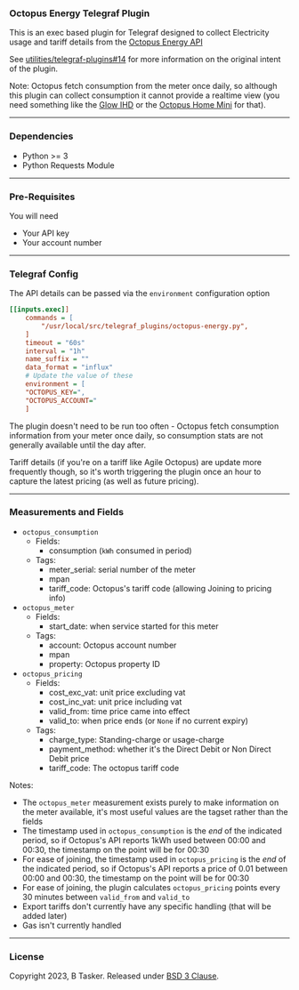 ### Octopus Energy Telegraf Plugin

This is an exec based plugin for Telegraf designed to collect Electricity usage and tariff details from the [Octopus Energy API](https://developer.octopus.energy/docs/api/)

See [utilities/telegraf-plugins#14](https://projects.bentasker.co.uk/gils_projects/issue/utilities/telegraf-plugins/14.html) for more information on the original intent of the plugin.


Note: Octopus fetch consumption from the meter once daily, so although this plugin can collect consumption it cannot provide a realtime view (you need something like the [Glow IHD](https://www.bentasker.co.uk/posts/blog/house-stuff/connecting-my-smart-meter-to-influxdb-using-telegraf-and-a-glow-display.html) or the [Octopus Home Mini](https://octopus.energy/blog/octopus-home-mini/) for that).


----

### Dependencies

* Python >= 3
* Python Requests Module

----

### Pre-Requisites

You will need 

* Your API key
* Your account number


----

### Telegraf Config

The API details can be passed via the `environment` configuration option

```ini
[[inputs.exec]]
    commands = [
        "/usr/local/src/telegraf_plugins/octopus-energy.py",
    ]
    timeout = "60s"
    interval = "1h"
    name_suffix = ""
    data_format = "influx"
    # Update the value of these
    environment = [
    "OCTOPUS_KEY=",
    "OCTOPUS_ACCOUNT="
    ]
```

The plugin doesn't need to be run too often - Octopus fetch consumption information from your meter once daily, so consumption stats are not generally available until the day after.

Tariff details (if you're on a tariff like Agile Octopus) are update more frequently though, so it's worth triggering the plugin once an hour to capture the latest pricing (as well as future pricing).

----

### Measurements and Fields

- `octopus_consumption`
    - Fields:
        - consumption (`kWh` consumed in period)
    - Tags:
        - meter_serial: serial number of the meter
        - mpan
        - tariff_code: Octopus's tariff code (allowing Joining to pricing info)
- `octopus_meter`
    - Fields:
        - start_date: when service started for this meter
    - Tags:
        - account: Octopus account number
        - mpan
        - property: Octopus property ID
- `octopus_pricing`
    - Fields:
        - cost_exc_vat: unit price excluding vat
        - cost_inc_vat: unit price including vat
        - valid_from: time price came into effect
        - valid_to: when price ends (or `None` if no current expiry)
    - Tags:
        - charge_type: Standing-charge or usage-charge
        - payment_method: whether it's the Direct Debit or Non Direct Debit price
        - tariff_code: The octopus tariff code
    
Notes:

- The `octopus_meter` measurement exists purely to make information on the meter available, it's most useful values are the tagset rather than the fields
- The timestamp used in `octopus_consumption` is the *end* of the indicated period, so if Octopus's API reports 1kWh used between 00:00 and 00:30, the timestamp on the point will be for 00:30
- For ease of joining, the timestamp used in `octopus_pricing` is the *end* of the indicated period, so if Octopus's API reports a price of 0.01 between 00:00 and 00:30, the timestamp on the point will be for 00:30
- For ease of joining, the plugin calculates `octopus_pricing` points every 30 minutes between `valid_from` and `valid_to`
- Export tariffs don't currently have any specific handling (that will be added later)
- Gas isn't currently handled

----

### License

Copyright 2023, B Tasker. Released under [BSD 3 Clause](https://www.bentasker.co.uk/pages/licenses/bsd-3-clause.html).
